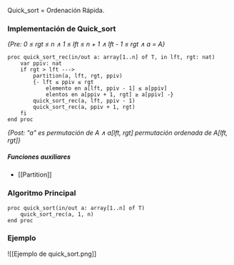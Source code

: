 Quick_sort = Ordenación Rápida.

### Implementación de Quick_sort
*{Pre: 0 ≤ rgt ≤ n ∧ 1 ≤ lft ≤ n + 1 ∧ lft - 1 ≤ rgt ∧ a = A}*
```LenguajeDeLaMateria
proc quick_sort_rec(in/out a: array[1..n] of T, in lft, rgt: nat)
	var ppiv: nat
	if rgt > lft --->
		partition(a, lft, rgt, ppiv)
		{- lft ≤ ppiv ≤ rgt 
			elemento en a[lft, ppiv - 1] ≤ a[ppiv]
			elentos en a[ppiv + 1, rgt] ≥ a[ppiv] -}
		quick_sort_rec(a, lft, ppiv - 1)
		quick_sort_rec(a, ppiv + 1, rgt)
	fi
end proc
```
*{Post: "a" es permutación de A ∧ a[lft, rgt] permutación ordenada de A[lft, rgt]}*

##### Funciones auxiliares
- [[Partition]]

### Algoritmo Principal
```LenguajeDeLaMateria
proc quick_sort(in/out a: array[1..n] of T)
	quick_sort_rec(a, 1, n)
end proc
```

### Ejemplo
![[Ejemplo de quick_sort.png]]